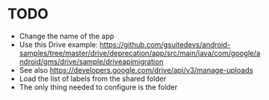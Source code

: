 TODO
====

* Change the name of the app
* Use this Drive example: https://github.com/gsuitedevs/android-samples/tree/master/drive/deprecation/app/src/main/java/com/google/android/gms/drive/sample/driveapimigration
* See also https://developers.google.com/drive/api/v3/manage-uploads
* Load the list of labels from the shared folder
* The only thing needed to configure is the folder

